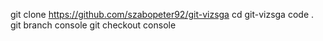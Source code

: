 git clone https://github.com/szabopeter92/git-vizsga
cd git-vizsga
code .
git branch console
git checkout console